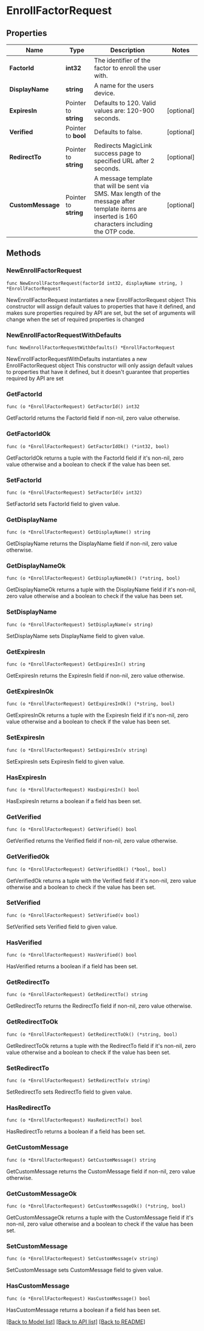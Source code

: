 # EnrollFactorRequest

## Properties

Name | Type | Description | Notes
------------ | ------------- | ------------- | -------------
**FactorId** | **int32** | The identifier of the factor to enroll the user with. | 
**DisplayName** | **string** | A name for the users device. | 
**ExpiresIn** | Pointer to **string** | Defaults to 120. Valid values are: 120-900 seconds. | [optional] 
**Verified** | Pointer to **bool** | Defaults to false. | [optional] 
**RedirectTo** | Pointer to **string** | Redirects MagicLink success page to specified URL after 2 seconds. | [optional] 
**CustomMessage** | Pointer to **string** | A message template that will be sent via SMS. Max length of the message after template items are inserted is 160 characters including the OTP code. | [optional] 

## Methods

### NewEnrollFactorRequest

`func NewEnrollFactorRequest(factorId int32, displayName string, ) *EnrollFactorRequest`

NewEnrollFactorRequest instantiates a new EnrollFactorRequest object
This constructor will assign default values to properties that have it defined,
and makes sure properties required by API are set, but the set of arguments
will change when the set of required properties is changed

### NewEnrollFactorRequestWithDefaults

`func NewEnrollFactorRequestWithDefaults() *EnrollFactorRequest`

NewEnrollFactorRequestWithDefaults instantiates a new EnrollFactorRequest object
This constructor will only assign default values to properties that have it defined,
but it doesn't guarantee that properties required by API are set

### GetFactorId

`func (o *EnrollFactorRequest) GetFactorId() int32`

GetFactorId returns the FactorId field if non-nil, zero value otherwise.

### GetFactorIdOk

`func (o *EnrollFactorRequest) GetFactorIdOk() (*int32, bool)`

GetFactorIdOk returns a tuple with the FactorId field if it's non-nil, zero value otherwise
and a boolean to check if the value has been set.

### SetFactorId

`func (o *EnrollFactorRequest) SetFactorId(v int32)`

SetFactorId sets FactorId field to given value.


### GetDisplayName

`func (o *EnrollFactorRequest) GetDisplayName() string`

GetDisplayName returns the DisplayName field if non-nil, zero value otherwise.

### GetDisplayNameOk

`func (o *EnrollFactorRequest) GetDisplayNameOk() (*string, bool)`

GetDisplayNameOk returns a tuple with the DisplayName field if it's non-nil, zero value otherwise
and a boolean to check if the value has been set.

### SetDisplayName

`func (o *EnrollFactorRequest) SetDisplayName(v string)`

SetDisplayName sets DisplayName field to given value.


### GetExpiresIn

`func (o *EnrollFactorRequest) GetExpiresIn() string`

GetExpiresIn returns the ExpiresIn field if non-nil, zero value otherwise.

### GetExpiresInOk

`func (o *EnrollFactorRequest) GetExpiresInOk() (*string, bool)`

GetExpiresInOk returns a tuple with the ExpiresIn field if it's non-nil, zero value otherwise
and a boolean to check if the value has been set.

### SetExpiresIn

`func (o *EnrollFactorRequest) SetExpiresIn(v string)`

SetExpiresIn sets ExpiresIn field to given value.

### HasExpiresIn

`func (o *EnrollFactorRequest) HasExpiresIn() bool`

HasExpiresIn returns a boolean if a field has been set.

### GetVerified

`func (o *EnrollFactorRequest) GetVerified() bool`

GetVerified returns the Verified field if non-nil, zero value otherwise.

### GetVerifiedOk

`func (o *EnrollFactorRequest) GetVerifiedOk() (*bool, bool)`

GetVerifiedOk returns a tuple with the Verified field if it's non-nil, zero value otherwise
and a boolean to check if the value has been set.

### SetVerified

`func (o *EnrollFactorRequest) SetVerified(v bool)`

SetVerified sets Verified field to given value.

### HasVerified

`func (o *EnrollFactorRequest) HasVerified() bool`

HasVerified returns a boolean if a field has been set.

### GetRedirectTo

`func (o *EnrollFactorRequest) GetRedirectTo() string`

GetRedirectTo returns the RedirectTo field if non-nil, zero value otherwise.

### GetRedirectToOk

`func (o *EnrollFactorRequest) GetRedirectToOk() (*string, bool)`

GetRedirectToOk returns a tuple with the RedirectTo field if it's non-nil, zero value otherwise
and a boolean to check if the value has been set.

### SetRedirectTo

`func (o *EnrollFactorRequest) SetRedirectTo(v string)`

SetRedirectTo sets RedirectTo field to given value.

### HasRedirectTo

`func (o *EnrollFactorRequest) HasRedirectTo() bool`

HasRedirectTo returns a boolean if a field has been set.

### GetCustomMessage

`func (o *EnrollFactorRequest) GetCustomMessage() string`

GetCustomMessage returns the CustomMessage field if non-nil, zero value otherwise.

### GetCustomMessageOk

`func (o *EnrollFactorRequest) GetCustomMessageOk() (*string, bool)`

GetCustomMessageOk returns a tuple with the CustomMessage field if it's non-nil, zero value otherwise
and a boolean to check if the value has been set.

### SetCustomMessage

`func (o *EnrollFactorRequest) SetCustomMessage(v string)`

SetCustomMessage sets CustomMessage field to given value.

### HasCustomMessage

`func (o *EnrollFactorRequest) HasCustomMessage() bool`

HasCustomMessage returns a boolean if a field has been set.


[[Back to Model list]](../README.md#documentation-for-models) [[Back to API list]](../README.md#documentation-for-api-endpoints) [[Back to README]](../README.md)


